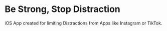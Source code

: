# Be Strong, Stop Distraction

iOS App created for limiting Distractions from Apps like Instagram or TikTok. 
